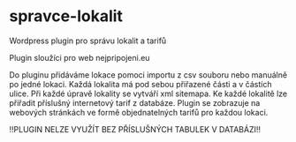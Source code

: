 # spravce-lokalit
Wordpress plugin pro správu lokalit a tarifů

Plugin sloužíci pro web nejpripojeni.eu


Do pluginu přidáváme lokace pomoci importu z csv souboru nebo manuálně po jedné lokaci.
Každá lokalita má pod sebou přiřazené části a v částích ulice.
Při každé úpravě lokality se vytváří xml sitemapa.
Ke každé lokalitě lze přiřadit příslušný internetový tarif z databáze.
Plugin se zobrazuje na webových stránkách ve formě objednatelných tarifů pro každou lokaci.


!!PLUGIN NELZE VYUŽÍT BEZ PŘÍSLUŠNÝCH TABULEK V DATABÁZI!!
